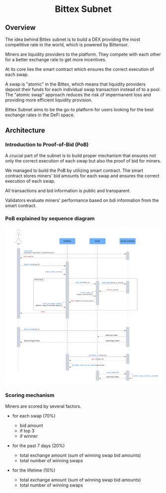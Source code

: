 <div align="center">

# Bittex Subnet

</div>

## Overview

The idea behind Bittex subnet is to build a DEX providing the most competitive rate in the world, which is powered by Bittensor.

Miners are liquidity providers to the platform. They compete with each other for a better exchange rate to get more incentives.

At its core lies the smart contract which ensures the correct execution of each swap.

A swap is "atomic" in the Bittex, which means that liquidity providers deposit their funds for each individual swap transaction instead of to a pool. The "atomic swap" approach reduces the risk of impermanent loss and providing more efficient liquidity provision.

Bittex Subnet aims to be the go-to platform for users looking for the best exchange rates in the DeFi space.

## Architecture

### Introduction to Proof-of-Bid (PoB)

A crucial part of the subnet is to build proper mechanism that ensures not only the correct execution of each swap but also the proof of bid for miners.

We managed to build the PoB by utilizing smart contract. The smart contract stores miners' bid amounts for each swap and ensures the correct execution of each swap.

All transactions and bid information is public and transparent.

Validators evaluate miners' performance based on bdi information from the smart contract.

### PoB explained by sequence diagram

![Bittex Subnet Sequence Diagram](docs/Bittex%20Subnet%20Sequence%20Diagram.png)

### Scoring mechanism

Miners are scored by several factors.

- for each swap (70%)
  - bid amount
  - if top 3
  - if winner

- for the past 7 days (20%)
  - total exchange amount (sum of winning swap bid amounts)
  - total number of winning swaps

- for the lifetime (10%)
  - total exchange amount (sum of winning swap bid amounts)
  - total number of winning swaps
